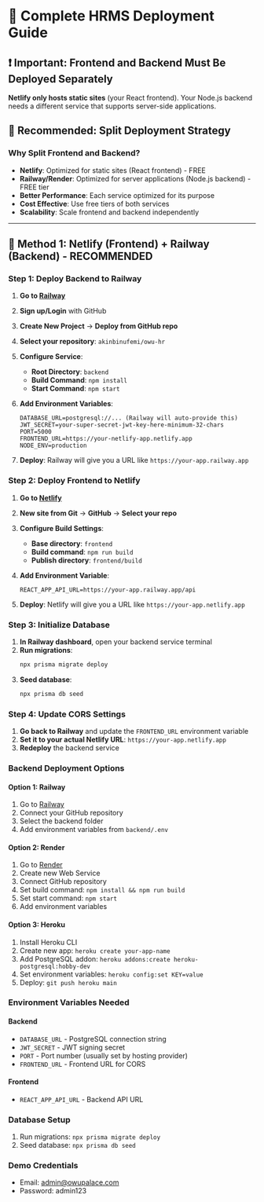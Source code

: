 # 🚀 Complete HRMS Deployment Guide

## ❗ Important: Frontend and Backend Must Be Deployed Separately

**Netlify only hosts static sites** (your React frontend). Your Node.js backend needs a different service that supports server-side applications.

## 🎯 Recommended: Split Deployment Strategy

### Why Split Frontend and Backend?

- **Netlify**: Optimized for static sites (React frontend) - FREE
- **Railway/Render**: Optimized for server applications (Node.js backend) - FREE tier
- **Better Performance**: Each service optimized for its purpose
- **Cost Effective**: Use free tiers of both services
- **Scalability**: Scale frontend and backend independently

---

## 🚀 Method 1: Netlify (Frontend) + Railway (Backend) - RECOMMENDED

### Step 1: Deploy Backend to Railway

1. **Go to [Railway](https://railway.app)**
2. **Sign up/Login** with GitHub
3. **Create New Project** → **Deploy from GitHub repo**
4. **Select your repository**: `akinbinufemi/owu-hr`
5. **Configure Service**:
   - **Root Directory**: `backend`
   - **Build Command**: `npm install`
   - **Start Command**: `npm start`

6. **Add Environment Variables**:
   ```
   DATABASE_URL=postgresql://... (Railway will auto-provide this)
   JWT_SECRET=your-super-secret-jwt-key-here-minimum-32-chars
   PORT=5000
   FRONTEND_URL=https://your-netlify-app.netlify.app
   NODE_ENV=production
   ```

7. **Deploy**: Railway will give you a URL like `https://your-app.railway.app`

### Step 2: Deploy Frontend to Netlify

1. **Go to [Netlify](https://netlify.com)**
2. **New site from Git** → **GitHub** → **Select your repo**
3. **Configure Build Settings**:
   - **Base directory**: `frontend`
   - **Build command**: `npm run build`
   - **Publish directory**: `frontend/build`

4. **Add Environment Variable**:
   ```
   REACT_APP_API_URL=https://your-app.railway.app/api
   ```

5. **Deploy**: Netlify will give you a URL like `https://your-app.netlify.app`

### Step 3: Initialize Database

1. **In Railway dashboard**, open your backend service terminal
2. **Run migrations**:
   ```bash
   npx prisma migrate deploy
   ```
3. **Seed database**:
   ```bash
   npx prisma db seed
   ```

### Step 4: Update CORS Settings

1. **Go back to Railway** and update the `FRONTEND_URL` environment variable
2. **Set it to your actual Netlify URL**: `https://your-app.netlify.app`
3. **Redeploy** the backend service

### Backend Deployment Options

#### Option 1: Railway
1. Go to [Railway](https://railway.app)
2. Connect your GitHub repository
3. Select the backend folder
4. Add environment variables from `backend/.env`

#### Option 2: Render
1. Go to [Render](https://render.com)
2. Create new Web Service
3. Connect GitHub repository
4. Set build command: `npm install && npm run build`
5. Set start command: `npm start`
6. Add environment variables

#### Option 3: Heroku
1. Install Heroku CLI
2. Create new app: `heroku create your-app-name`
3. Add PostgreSQL addon: `heroku addons:create heroku-postgresql:hobby-dev`
4. Set environment variables: `heroku config:set KEY=value`
5. Deploy: `git push heroku main`

### Environment Variables Needed

#### Backend
- `DATABASE_URL` - PostgreSQL connection string
- `JWT_SECRET` - JWT signing secret
- `PORT` - Port number (usually set by hosting provider)
- `FRONTEND_URL` - Frontend URL for CORS

#### Frontend
- `REACT_APP_API_URL` - Backend API URL

### Database Setup
1. Run migrations: `npx prisma migrate deploy`
2. Seed database: `npx prisma db seed`

### Demo Credentials
- Email: admin@owupalace.com
- Password: admin123
